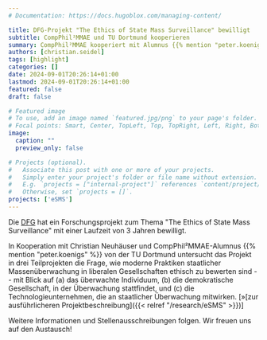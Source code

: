 ```yaml
---
# Documentation: https://docs.hugoblox.com/managing-content/

title: DFG-Projekt "The Ethics of State Mass Surveillance" bewilligt
subtitle: CompPhil²MMAE und TU Dortmund kooperieren
summary: CompPhil²MMAE kooperiert mit Alumnus {{% mention "peter.koenigs" %}} und Christian Neuhäuser von der TU Dortmund in einem von der [DFG](https://www.dfg.de) geförderten Forschungsprojekt. In drei Teilprojekten untersuchen wir die Frage, wie moderne Praktiken staatlicher Massenüberwachung in liberalen Gesellschaften ethisch zu bewerten sind -- mit Blick auf (a) das überwachte Individuum, (b) die demokratische Gesellschaft, in der Überwachung stattfindet, und (c) die Technologieunternehmen, die an staatlicher Überwachung mitwirken.
authors: [christian.seidel]
tags: [highlight]
categories: []
date: 2024-09-01T20:26:14+01:00
lastmod: 2024-09-01T20:26:14+01:00
featured: false
draft: false

# Featured image
# To use, add an image named `featured.jpg/png` to your page's folder.
# Focal points: Smart, Center, TopLeft, Top, TopRight, Left, Right, BottomLeft, Bottom, BottomRight.
image:
  caption: ""
  preview_only: false

# Projects (optional).
#   Associate this post with one or more of your projects.
#   Simply enter your project's folder or file name without extension.
#   E.g. `projects = ["internal-project"]` references `content/project/deep-learning/index.md`.
#   Otherwise, set `projects = []`.
projects: ['eSMS']
---
```


Die [DFG](https://www.dfg.de) hat ein Forschungsprojekt zum Thema "The Ethics of State Mass Surveillance" mit einer Laufzeit von 3 Jahren bewilligt. 

<!--more-->

In Kooperation mit Christian Neuhäuser und CompPhil²MMAE-Alumnus {{% mention "peter.koenigs" %}} von der TU Dortmund untersucht das Projekt in drei Teilprojekten die Frage, wie moderne Praktiken staatlicher Massenüberwachung in liberalen Gesellschaften ethisch zu bewerten sind -- mit Blick auf (a) das überwachte Individuum, (b) die demokratische Gesellschaft, in der Überwachung stattfindet, und (c) die Technologieunternehmen, die an staatlicher Überwachung mitwirken. [»[zur ausführlicheren Projektbeschreibung]({{< relref "/research/eSMS" >}})]

Weitere Informationen und Stellenausschreibungen folgen. Wir freuen uns auf den Austausch!
